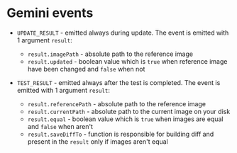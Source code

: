 # Gemini events

* `UPDATE_RESULT` - emitted always during update. The event is emitted with 1 argument `result`:
    * `result.imagePath` - absolute path to the reference image
    * `result.updated` - boolean value which is `true` when reference image have been changed and `false` when not

* `TEST_RESULT` - emitted always after the test is completed. The event is emitted with 1 argument `result`:
    * `result.referencePath` - absolute path to the reference image
    * `result.currentPath` - absolute path to the current image on your disk
    * `result.equal` - boolean value which is `true` when images are equal and `false` when aren't
    * `result.saveDiffTo` - function is responsible for building diff and present in the `result` only if images aren't equal
